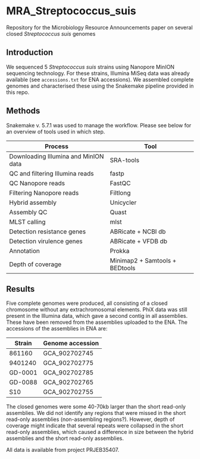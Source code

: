 # MRA_Streptococcus_suis
Repository for the Microbiology Resource Announcements paper on several closed _Streptococcus suis_ genomes

## Introduction
We sequenced 5 _Streptococcus suis_ strains using Nanopore MinION sequencing technology. For these strains, Illumina MiSeq data was already available (see `accessions.txt` for ENA accessions). We assembled complete genomes and characterised these using the Snakemake pipeline provided in this repo.

## Methods
Snakemake v. 5.7.1 was used to manage the workflow. Please see below for an overview of tools used in which step.

|Process|Tool|
|-----|-----|
|Downloading Illumina and MinION data|SRA-tools|
|QC and filtering Illumina reads|fastp|
|QC Nanopore reads|FastQC|
|Filtering Nanopore reads|Filtlong|
|Hybrid assembly|Unicycler|
|Assembly QC|Quast|
|MLST calling|mlst|
|Detection resistance genes|ABRicate + NCBI db|
|Detection virulence genes|ABRicate + VFDB db|
|Annotation|Prokka|
|Depth of coverage|Minimap2 + Samtools + BEDtools|

## Results
Five complete genomes were produced, all consisting of a closed chromosome without any extrachromosomal elements. PhiX data was still present in the Illumina data, which gave a second contig in all assemblies. These have been removed from the assemblies uploaded to the ENA. The accessions of the assemblies in ENA are:

|Strain|Genome accession|
|-----|-----|
|861160|GCA_902702745|
|9401240|GCA_902702775|
|GD-0001|GCA_902702785|
|GD-0088|GCA_902702765|
|S10|GCA_902702755|

The closed genomes were some 40-70kb larger than the short read-only assemblies. We did not identify any regions that were missed in the short read-only assemblies (non-assembling regions?). However, depth of coverage might indicate that several repeats were collapsed in the short read-only assemblies, which caused a difference in size between the hybrid assemblies and the short read-only assemblies.

All data is available from project PRJEB35407.
